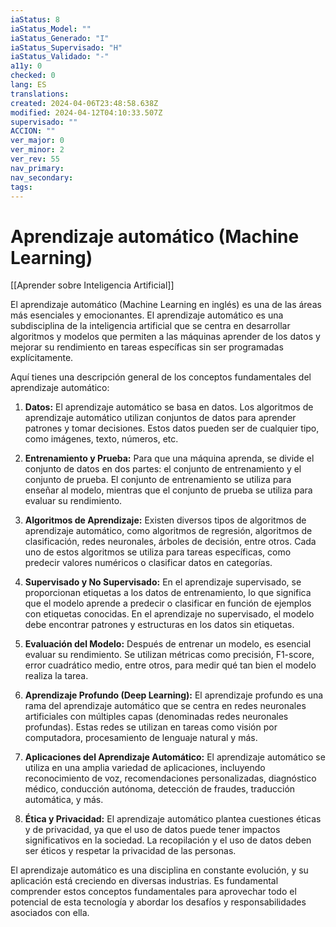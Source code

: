 ```yaml
---
iaStatus: 8
iaStatus_Model: ""
iaStatus_Generado: "I"
iaStatus_Supervisado: "H"
iaStatus_Validado: "-"
a11y: 0
checked: 0
lang: ES
translations: 
created: 2024-04-06T23:48:58.638Z
modified: 2024-04-12T04:10:33.507Z
supervisado: ""
ACCION: ""
ver_major: 0
ver_minor: 2
ver_rev: 55
nav_primary: 
nav_secondary: 
tags:
---
```

# Aprendizaje automático (Machine Learning)

[[Aprender sobre Inteligencia Artificial]]

El aprendizaje automático (Machine Learning en inglés) es una de las áreas más esenciales y emocionantes. El aprendizaje automático es una subdisciplina de la inteligencia artificial que se centra en desarrollar algoritmos y modelos que permiten a las máquinas aprender de los datos y mejorar su rendimiento en tareas específicas sin ser programadas explícitamente.

Aquí tienes una descripción general de los conceptos fundamentales del aprendizaje automático:

1. **Datos:** El aprendizaje automático se basa en datos. Los algoritmos de aprendizaje automático utilizan conjuntos de datos para aprender patrones y tomar decisiones. Estos datos pueden ser de cualquier tipo, como imágenes, texto, números, etc.
    
2. **Entrenamiento y Prueba:** Para que una máquina aprenda, se divide el conjunto de datos en dos partes: el conjunto de entrenamiento y el conjunto de prueba. El conjunto de entrenamiento se utiliza para enseñar al modelo, mientras que el conjunto de prueba se utiliza para evaluar su rendimiento.
    
3. **Algoritmos de Aprendizaje:** Existen diversos tipos de algoritmos de aprendizaje automático, como algoritmos de regresión, algoritmos de clasificación, redes neuronales, árboles de decisión, entre otros. Cada uno de estos algoritmos se utiliza para tareas específicas, como predecir valores numéricos o clasificar datos en categorías.
    
4. **Supervisado y No Supervisado:** En el aprendizaje supervisado, se proporcionan etiquetas a los datos de entrenamiento, lo que significa que el modelo aprende a predecir o clasificar en función de ejemplos con etiquetas conocidas. En el aprendizaje no supervisado, el modelo debe encontrar patrones y estructuras en los datos sin etiquetas.
    
5. **Evaluación del Modelo:** Después de entrenar un modelo, es esencial evaluar su rendimiento. Se utilizan métricas como precisión, F1-score, error cuadrático medio, entre otros, para medir qué tan bien el modelo realiza la tarea.
    
6. **Aprendizaje Profundo (Deep Learning):** El aprendizaje profundo es una rama del aprendizaje automático que se centra en redes neuronales artificiales con múltiples capas (denominadas redes neuronales profundas). Estas redes se utilizan en tareas como visión por computadora, procesamiento de lenguaje natural y más.
    
7. **Aplicaciones del Aprendizaje Automático:** El aprendizaje automático se utiliza en una amplia variedad de aplicaciones, incluyendo reconocimiento de voz, recomendaciones personalizadas, diagnóstico médico, conducción autónoma, detección de fraudes, traducción automática, y más.
    
8. **Ética y Privacidad:** El aprendizaje automático plantea cuestiones éticas y de privacidad, ya que el uso de datos puede tener impactos significativos en la sociedad. La recopilación y el uso de datos deben ser éticos y respetar la privacidad de las personas.
    

El aprendizaje automático es una disciplina en constante evolución, y su aplicación está creciendo en diversas industrias. Es fundamental comprender estos conceptos fundamentales para aprovechar todo el potencial de esta tecnología y abordar los desafíos y responsabilidades asociados con ella.
